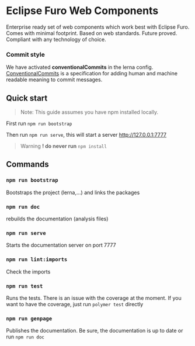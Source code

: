 # Eclipse Furo Web Components

Enterprise ready set of web components which work best with Eclipse Furo. Comes with minimal footprint. Based on web standards. Future proved. Compliant with any technology of choice.

### Commit style
We have activated **conventionalCommits** in the lerna config. 
[ConventionalCommits](https://www.conventionalcommits.org/en/v1.0.0-beta.2/) is a specification for adding human and machine readable meaning to commit messages. 

## Quick start

> Note: This guide assumes you have npm installed locally.

First run `npm run bootstrap`

Then run `npm run serve`, this will start a server  http://127.0.0.1:7777

> Warning **! do never run** `npm install`

## Commands

### `npm run bootstrap`
Bootstraps the project (lerna,...) and links the packages

### `npm run doc`
rebuilds the documentation (analysis files)

### `npm run serve`
Starts the documentation server on port 7777

### `npm run lint:imports`
Check the imports

### `npm run test`
Runs the tests. There is an issue with the coverage at the moment. If you want to have the coverage, just run `polymer test` directly

### `npm run genpage`
Publishes the documentation. Be sure, the documentation is up to date or run `npm run doc`
